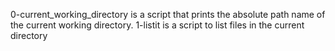 0-current_working_directory is a script that prints the absolute path name of the current working directory.
1-listit is a script to list files in the current directory
